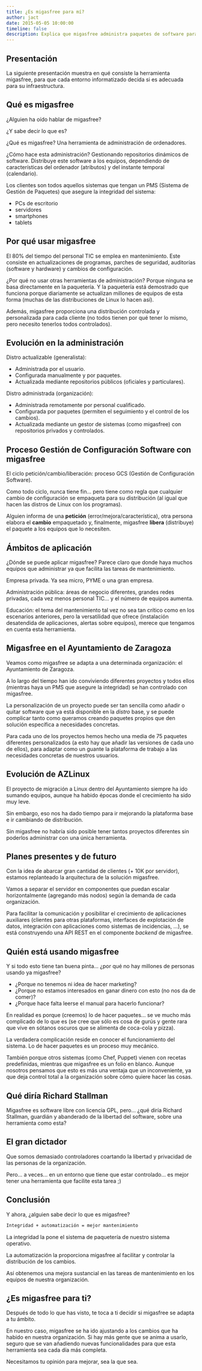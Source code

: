 ```yaml
---
title: ¿Es migasfree para mí?
author: jact
date: 2015-05-05 10:00:00
timeline: false
description: Explica que migasfree administra paquetes de software para varios clientes, incluidos PCs y servidores, distribuyéndolos dinámicamente en función de atributos y un cronograma predefinido. Destaca que migasfree ofrece un sistema flexible y adaptable para organizaciones de todos los tamaños.
---
```


## Presentación

La siguiente presentación muestra en qué consiste la herramienta migasfree, para que cada entorno informatizado decida si es adecuada para su infraestructura.

## Qué es migasfree

¿Alguien ha oído hablar de migasfree?

¿Y sabe decir lo que es?

¿Qué es migasfree? Una herramienta de administración de ordenadores.

¿Cómo hace esta administración? Gestionando repositorios dinámicos de software. Distribuye este software a los equipos, dependiendo de características del ordenador (atributos) y del instante temporal (calendario).

Los clientes son todos aquellos sistemas que tengan un PMS (Sistema de Gestión de Paquetes) que asegure la integridad del sistema:

- PCs de escritorio
- servidores
- smartphones
- tablets

## Por qué usar migasfree

El 80% del tiempo del personal TIC se emplea en mantenimiento. Este consiste en actualizaciones de programas, parches de seguridad, auditorías (software y hardware) y cambios de configuración.

¿Por qué no usar otras herramientas de administración? Porque ninguna se basa directamente en la paquetería. Y la paquetería está demostrado que funciona porque diariamente se actualizan millones de equipos de esta forma (muchas de las distribuciones de Linux lo hacen así).

Además, migasfree proporciona una distribución controlada y personalizada para cada cliente (no todos tienen por qué tener lo mismo, pero necesito tenerlos todos controlados).

## Evolución en la administración

Distro actualizable (generalista):

- Administrada por el usuario.
- Configurada manualmente y por paquetes.
- Actualizada mediante repositorios públicos (oficiales y particulares).

Distro administrada (organización):

- Administrada remotamente por personal cualificado.
- Configurada por paquetes (permiten el seguimiento y el control de los cambios).
- Actualizada mediante un gestor de sistemas (como migasfree) con repositorios privados y controlados.

## Proceso Gestión de Configuración Software con migasfree

El ciclo petición/cambio/liberación: proceso GCS (Gestión de Configuración Software).

Como todo ciclo, nunca tiene fin... pero tiene como regla que cualquier cambio de configuración se empaqueta para su distribución (al igual que hacen las distros de Linux con los programas).

Alguien informa de una **petición** (error/mejora/característica), otra persona elabora el **cambio** empaquetado y, finalmente, migasfree **libera** (distribuye) el paquete a los equipos que lo necesiten.

## Ámbitos de aplicación

¿Dónde se puede aplicar migasfree? Parece claro que donde haya muchos equipos que administrar ya que facilita las tareas de mantenimiento.

Empresa privada. Ya sea micro, PYME o una gran empresa.

Administración pública: áreas de negocio diferentes, grandes redes privadas, cada vez menos personal TIC... y el número de equipos aumenta.

Educación: el tema del mantenimiento tal vez no sea tan crítico como en los escenarios anteriores, pero la versatilidad que ofrece (instalación desatendida de aplicaciones, alertas sobre equipos), merece que tengamos en cuenta esta herramienta.

## Migasfree en el Ayuntamiento de Zaragoza

Veamos como migasfree se adapta a una determinada organización: el Ayuntamiento de Zaragoza.

A lo largo del tiempo han ido conviviendo diferentes proyectos y todos ellos (mientras haya un PMS que asegure la integridad) se han controlado con migasfree.

La personalización de un proyecto puede ser tan sencilla como añadir o quitar software que ya está disponible en la _distro_ base, y se puede complicar tanto como queramos creando paquetes propios que den solución específica a necesidades concretas.

Para cada uno de los proyectos hemos hecho una media de 75 paquetes diferentes personalizados (a esto hay que añadir las versiones de cada uno de ellos), para adaptar como un guante la plataforma de trabajo a las necesidades concretas de nuestros usuarios.

## Evolución de AZLinux

El proyecto de migración a Linux dentro del Ayuntamiento siempre ha ido sumando equipos, aunque ha habido épocas donde el crecimiento ha sido muy leve.

Sin embargo, eso nos ha dado tiempo para ir mejorando la plataforma base e ir cambiando de distribución.

Sin migasfree no habría sido posible tener tantos proyectos diferentes sin poderlos administrar con una única herramienta.

## Planes presentes y de futuro

Con la idea de abarcar gran cantidad de clientes (+ 10K por servidor), estamos replanteado la arquitectura de la solución migasfree.

Vamos a separar el servidor en componentes que puedan escalar horizontalmente (agregando más nodos) según la demanda de cada organización.

Para facilitar la comunicación y posibilitar el crecimiento de aplicaciones auxiliares (clientes para otras plataformas, interfaces de explotación de datos, integración con aplicaciones como sistemas de incidencias, ...), se está construyendo una API REST en el componente _backend_ de migasfree.

## Quién está usando migasfree

Y si todo esto tiene tan buena pinta... ¿por qué no hay millones de personas usando ya migasfree?

- ¿Porque no tenemos ni idea de hacer marketing?
- ¿Porque no estamos interesados en ganar dinero con esto (no nos da de comer)?
- ¿Porque hace falta leerse el manual para hacerlo funcionar?

En realidad es porque (creemos) lo de hacer paquetes... se ve mucho más complicado de lo que es (se cree que sólo es cosa de gurús y gente rara que vive en sótanos oscuros que se alimenta de coca-cola y pizza).

La verdadera complicación reside en conocer el funcionamiento del sistema. Lo de hacer paquetes es un proceso muy mecánico.

También porque otros sistemas (como Chef, Puppet) vienen con recetas predefinidas, mientras que migasfree es un folio en blanco. Aunque nosotros pensamos que esto es más una ventaja que un inconveniente, ya que deja control total a la organización sobre cómo quiere hacer las cosas.

## Qué diría Richard Stallman

Migasfree es software libre con licencia GPL, pero... ¿qué diría Richard Stallman, guardián y abanderado de la libertad del software, sobre una herramienta como esta?

## El gran dictador

Que somos demasiado controladores coartando la libertad y privacidad de las personas de la organización.

Pero... a veces... en un entorno que tiene que estar controlado... es mejor tener una herramienta que facilite esta tarea ;)

## Conclusión

Y ahora, ¿alguien sabe decir lo que es migasfree?

```txt
Integridad + automatización = mejor mantenimiento
```

La integridad la pone el sistema de paquetería de nuestro sistema operativo.

La automatización la proporciona migasfree al facilitar y controlar la distribución de los cambios.

Así obtenemos una mejora sustancial en las tareas de mantenimiento en los equipos de nuestra organización.

## ¿Es migasfree para ti?

Después de todo lo que has visto, te toca a ti decidir si migasfree se adapta a tu ámbito.

En nuestro caso, migasfree se ha ido ajustando a los cambios que ha habido en nuestra organización. Si hay más gente que se anima a usarlo, seguro que se van añadiendo nuevas funcionalidades para que esta herramienta sea cada día más completa.

Necesitamos tu opinión para mejorar, sea la que sea.
